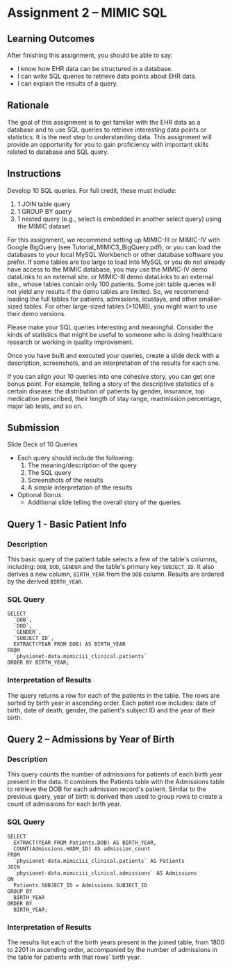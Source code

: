 # Assignment 2 – MIMIC SQL

## Learning Outcomes

After finishing this assignment, you should be able to say: 

- I know how EHR data can be structured in a database.
- I can write SQL queries to retrieve data points about EHR data. 
- I can explain the results of a query.

## Rationale

The goal of this assignment is to get familiar with the EHR data as a database and to use SQL queries to retrieve interesting data points or statistics. It is the next step to understanding data. This assignment will provide an opportunity for you to gain proficiency with important skills related to database and SQL query. 

## Instructions

Develop 10 SQL queries. For full credit, these must include:

1. 1 JOIN table query
2. 1 GROUP BY query
3. 1 nested query (e.g., select is embedded in another select query) using the MIMIC dataset

For this assignment, we recommend setting up MIMIC-III or MIMIC-IV with Google BigQuery (see Tutorial_MIMIC3_BigQuery.pdf), or you can load the databases to your local MySQL Workbench or other database software you prefer. If some tables are too large to load into MySQL or you do not already have access to the MIMIC database, you may use the MIMIC-IV demo dataLinks to an external site. or MIMIC-III demo dataLinks to an external site., whose tables contain only 100 patients. Some join table queries will not yield any results if the demo tables are limited. So, we recommend loading the full tables for patients, admissions, icustays, and other smaller-sized tables. For other large-sized tables (>10MB), you might want to use their demo versions.

Please make your SQL queries interesting and meaningful. Consider the kinds of statistics that might be useful to someone who is doing healthcare research or working in quality improvement. 

Once you have built and executed your queries, create a slide deck with a description, screenshots, and an interpretation of the results for each one. 

If you can align your 10 queries into one cohesive story, you can get one bonus point. For example, telling a story of the descriptive statistics of a certain disease: the distribution of patients by gender, insurance, top medication prescribed, their length of stay range, readmission percentage, major lab tests, and so on.

## Submission

Slide Deck of 10 Queries
- Each query should include the following:
  1. The meaning/description of the query
  2. The SQL query
  3. Screenshots of the results
  4. A _simple_ interpretation of the results
- Optional Bonus:
  - Additional slide telling the overall story of the queries.

## Query 1 - Basic Patient Info

### Description

This basic query of the patient table selects a few of the table's columns, including: `DOB`, `DOD`, `GENDER` and the table's primary key `SUBJECT_ID`. It also derives a new column, `BIRTH_YEAR` from the `DOB` column. Results are ordered by the derived `BIRTH_YEAR`.

### SQL Query

```
SELECT
  `DOB`,
  `DOD`,
  `GENDER`,
  `SUBJECT_ID`,
  EXTRACT(YEAR FROM DOB) AS BIRTH_YEAR
FROM
  `physionet-data.mimiciii_clinical.patients`
ORDER BY BIRTH_YEAR;
```

### Interpretation of Results

The query returns a row for each of the patients in the table. The rows are sorted by birth year in ascending order. Each patiet row includes: date of birth, date of death, gender, the patient's subject ID and the year of their birth.

## Query 2 – Admissions by Year of Birth

### Description

This query counts the number of admissions for patients of each birth year present in the data. It combines the Patients table with the Admissions table to retrieve the DOB for each admission record's patient. Similar to the previous query, year of birth is derived then used to group rows to create a count of admissions for each birth year.

### SQL Query

```
SELECT
  EXTRACT(YEAR FROM Patients.DOB) AS BIRTH_YEAR,
  COUNT(Admissions.HADM_ID) AS admission_count
FROM
  `physionet-data.mimiciii_clinical.patients` AS Patients
JOIN
  `physionet-data.mimiciii_clinical.admissions` AS Admissions
ON
  Patients.SUBJECT_ID = Admissions.SUBJECT_ID
GROUP BY
  BIRTH_YEAR
ORDER BY
  BIRTH_YEAR;
```

### Interpretation of Results

The results list each of the birth years present in the joined table, from 1800 to 2201 in ascending order, accompanied by the number of admissions in the table for patients with that rows' birth year.